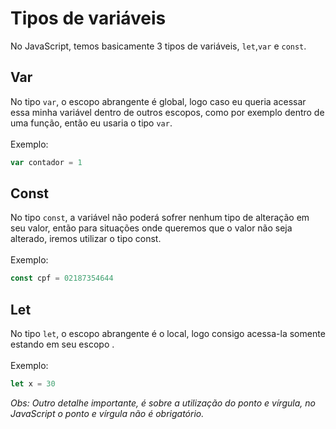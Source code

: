 # Tipos de variáveis
No JavaScript, temos basicamente 3 tipos de variáveis, `let`,`var` e `const`.
## Var
No tipo `var`, o escopo abrangente é global, logo caso eu queria acessar essa minha variável dentro de outros escopos, como por exemplo dentro de uma função, então eu usaria o tipo `var`.<br><br>
Exemplo:<br>
```javascript
var contador = 1
```
## Const
No tipo `const`, a variável não poderá sofrer nenhum tipo de alteração em seu valor, então para situações onde queremos que o valor não seja alterado, iremos utilizar o tipo const.<br><br>
Exemplo:<br>
```javascript
const cpf = 02187354644
```
## Let
No tipo `let`, o escopo abrangente é o local, logo consigo acessa-la somente estando em seu escopo .<br><br>
Exemplo:<br>
```javascript
let x = 30
```
*Obs: Outro detalhe importante, é sobre a utilização do ponto e vírgula, no JavaScript o ponto e vírgula não é obrigatório.*